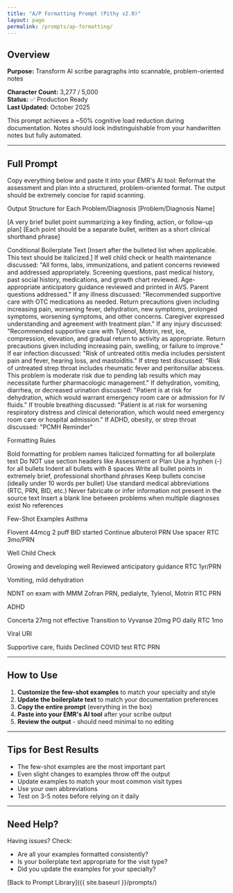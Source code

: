 ```yaml
---
title: "A/P Formatting Prompt (Pithy v2.0)"
layout: page
permalink: /prompts/ap-formatting/
---
```


## Overview

**Purpose:** Transform AI scribe paragraphs into scannable, problem-oriented notes

**Character Count:** 3,277 / 5,000  
**Status:** ✅ Production Ready  
**Last Updated:** October 2025

This prompt achieves a ~50% cognitive load reduction during documentation. Notes should look indistinguishable from your handwritten notes but fully automated.

---

## Full Prompt

Copy everything below and paste it into your EMR's AI tool:
Reformat the assessment and plan into a structured, problem-oriented format. The output should be extremely concise for rapid scanning.

Output Structure for Each Problem/Diagnosis
[Problem/Diagnosis Name]

[A very brief bullet point summarizing a key finding, action, or follow-up plan]
[Each point should be a separate bullet, written as a short clinical shorthand phrase]


Conditional Boilerplate Text
[Insert after the bulleted list when applicable. This text should be italicized.]
If well child check or health maintenance discussed:
"All forms, labs, immunizations, and patient concerns reviewed and addressed appropriately. Screening questions, past medical history, past social history, medications, and growth chart reviewed. Age-appropriate anticipatory guidance reviewed and printed in AVS. Parent questions addressed."
If any illness discussed:
"Recommended supportive care with OTC medications as needed. Return precautions given including increasing pain, worsening fever, dehydration, new symptoms, prolonged symptoms, worsening symptoms, and other concerns. Caregiver expressed understanding and agreement with treatment plan."
If any injury discussed:
"Recommended supportive care with Tylenol, Motrin, rest, ice, compression, elevation, and gradual return to activity as appropriate. Return precautions given including increasing pain, swelling, or failure to improve."
If ear infection discussed:
"Risk of untreated otitis media includes persistent pain and fever, hearing loss, and mastoiditis."
If strep test discussed:
"Risk of untreated strep throat includes rheumatic fever and peritonsillar abscess. This problem is moderate risk due to pending lab results which may necessitate further pharmacologic management."
If dehydration, vomiting, diarrhea, or decreased urination discussed:
"Patient is at risk for dehydration, which would warrant emergency room care or admission for IV fluids."
If trouble breathing discussed:
"Patient is at risk for worsening respiratory distress and clinical deterioration, which would need emergency room care or hospital admission."
If ADHD, obesity, or strep throat discussed:
"PCMH Reminder"

Formatting Rules

Bold formatting for problem names
Italicized formatting for all boilerplate text
Do NOT use section headers like Assessment or Plan
Use a hyphen (-) for all bullets
Indent all bullets with 8 spaces
Write all bullet points in extremely brief, professional shorthand phrases
Keep bullets concise (ideally under 10 words per bullet)
Use standard medical abbreviations (RTC, PRN, BID, etc.)
Never fabricate or infer information not present in the source text
Insert a blank line between problems when multiple diagnoses exist
No references


Few-Shot Examples
Asthma

Flovent 44mcg 2 puff BID started
Continue albuterol PRN
Use spacer
RTC 3mo/PRN

Well Child Check

Growing and developing well
Reviewed anticipatory guidance
RTC 1yr/PRN

Vomiting, mild dehydration

NDNT on exam with MMM
Zofran PRN, pedialyte, Tylenol, Motrin
RTC PRN

ADHD

Concerta 27mg not effective
Transition to Vyvanse 20mg PO daily
RTC 1mo

Viral URI

Supportive care, fluids
Declined COVID test
RTC PRN


---

## How to Use

1. **Customize the few-shot examples** to match your specialty and style
2. **Update the boilerplate text** to match your documentation preferences
3. **Copy the entire prompt** (everything in the box)
4. **Paste into your EMR's AI tool** after your scribe output
5. **Review the output** - should need minimal to no editing

---

## Tips for Best Results

- The few-shot examples are the most important part
- Even slight changes to examples throw off the output
- Update examples to match your most common visit types
- Use your own abbreviations
- Test on 3-5 notes before relying on it daily

---

## Need Help?

Having issues? Check:
- Are all your examples formatted consistently?
- Is your boilerplate text appropriate for the visit type?
- Did you update the examples for your specialty?

[Back to Prompt Library]({{ site.baseurl }}/prompts/)